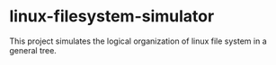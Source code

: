 # linux-filesystem-simulator
This project simulates the logical organization of linux file system in a general tree.
